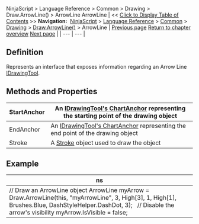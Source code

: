 ﻿
NinjaScript \> Language Reference \> Common \> Drawing \> Draw.ArrowLine() \> ArrowLine
ArrowLine
| \<\< [Click to Display Table of Contents](arrowline.md) \>\> **Navigation:**     [NinjaScript](ninjascript.md) \> [Language Reference](language_reference_wip.md) \> [Common](common.md) \> [Drawing](drawing.md) \> [Draw.ArrowLine()](draw_arrowline.md) \> ArrowLine | [Previous page](draw_arrowline.md) [Return to chapter overview](draw_arrowline.md) [Next page](draw_arrowup.md) |
| --- | --- |
## Definition
Represents an interface that exposes information regarding an Arrow Line [IDrawingTool](idrawingtool.md).
 
## Methods and Properties
| StartAnchor | An [IDrawingTool's ChartAnchor](idrawingtool.htm#chartanchor) representing the starting point of the drawing object |
| --- | --- |
| EndAnchor | An [IDrawingTool's ChartAnchor](idrawingtool.htm#chartanchor) representing the end point of the drawing object |
| Stroke | A [Stroke](stroke_class.md) object used to draw the object |
## 
## 
## Example
| ns |
| --- |
| // Draw an ArrowLine object ArrowLine myArrow \= Draw.ArrowLine(this, "myArrowLine", 3, High\[3], 1, High\[1], Brushes.Blue, DashStyleHelper.DashDot, 3);   // Disable the arrow's visibility myArrow.IsVisible \= false; |

